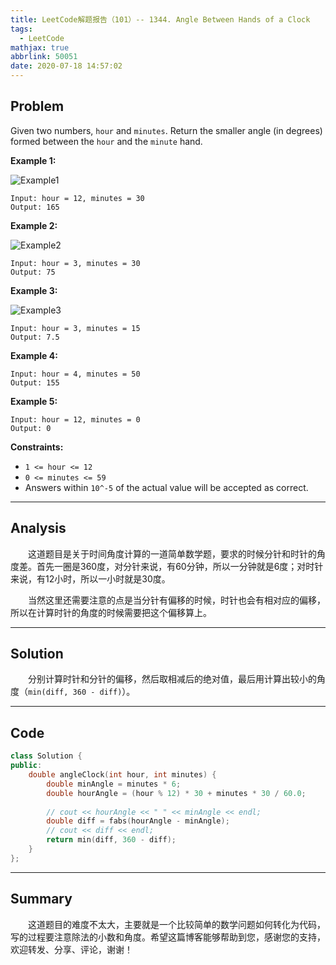 ```yaml
---
title: LeetCode解题报告（101）-- 1344. Angle Between Hands of a Clock
tags:
  - LeetCode
mathjax: true
abbrlink: 50051
date: 2020-07-18 14:57:02
---
```


## Problem

Given two numbers, `hour` and `minutes`. Return the smaller angle (in degrees) formed between the `hour` and the `minute` hand.

<!-- more -->

**Example 1:**

![Example1](https://assets.leetcode.com/uploads/2019/12/26/sample_1_1673.png)

```
Input: hour = 12, minutes = 30
Output: 165
```

**Example 2:**

![Example2](https://assets.leetcode.com/uploads/2019/12/26/sample_2_1673.png)

```
Input: hour = 3, minutes = 30
Output: 75
```

**Example 3:**

![Example3](https://assets.leetcode.com/uploads/2019/12/26/sample_3_1673.png)

```
Input: hour = 3, minutes = 15
Output: 7.5
```

**Example 4:**

```
Input: hour = 4, minutes = 50
Output: 155
```

**Example 5:**

```
Input: hour = 12, minutes = 0
Output: 0
```

**Constraints:**

- `1 <= hour <= 12`
- `0 <= minutes <= 59`
- Answers within `10^-5` of the actual value will be accepted as correct.

------

## Analysis

&emsp;&emsp;这道题目是关于时间角度计算的一道简单数学题，要求的时候分针和时针的角度差。首先一圈是360度，对分针来说，有60分钟，所以一分钟就是6度；对时针来说，有12小时，所以一小时就是30度。

&emsp;&emsp;当然这里还需要注意的点是当分针有偏移的时候，时针也会有相对应的偏移，所以在计算时针的角度的时候需要把这个偏移算上。

------

## Solution

&emsp;&emsp;分别计算时针和分针的偏移，然后取相减后的绝对值，最后用计算出较小的角度（`min(diff, 360 - diff)`）。

------

## Code

```c++
class Solution {
public:
    double angleClock(int hour, int minutes) {
        double minAngle = minutes * 6;
        double hourAngle = (hour % 12) * 30 + minutes * 30 / 60.0;
        
        // cout << hourAngle << " " << minAngle << endl;
        double diff = fabs(hourAngle - minAngle);
        // cout << diff << endl;
        return min(diff, 360 - diff);
    }
};
```

------

## Summary

&emsp;&emsp;这道题目的难度不太大，主要就是一个比较简单的数学问题如何转化为代码，写的过程要注意除法的小数和角度。希望这篇博客能够帮助到您，感谢您的支持，欢迎转发、分享、评论，谢谢！

